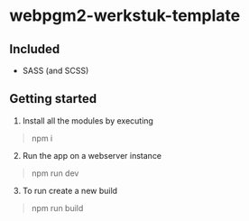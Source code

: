 # webpgm2-werkstuk-template

## Included
* SASS (and SCSS)

## Getting started
1. Install all the modules by executing
>  npm i

2. Run the app on a webserver instance
> npm run dev

3. To run create a new build
> npm run build
